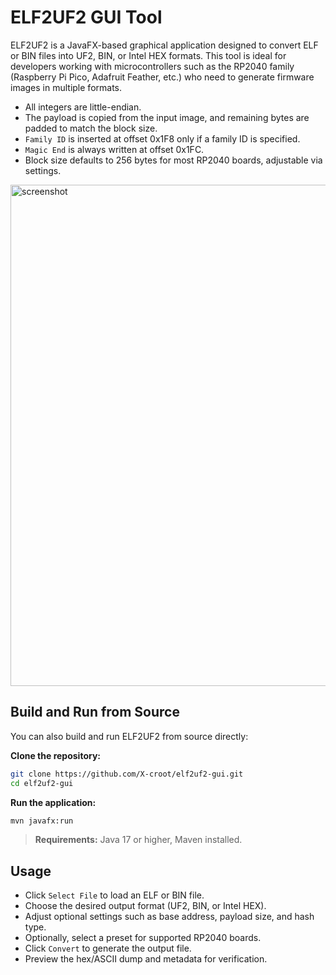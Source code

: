# ELF2UF2 GUI Tool

ELF2UF2 is a JavaFX-based graphical application designed to convert ELF or BIN files into UF2, BIN, or Intel HEX formats. This tool is ideal for developers working with microcontrollers such as the RP2040 family (Raspberry Pi Pico, Adafruit Feather, etc.) who need to generate firmware images in multiple formats.



* All integers are little-endian.
* The payload is copied from the input image, and remaining bytes are padded to match the block size.
* `Family ID` is inserted at offset 0x1F8 only if a family ID is specified.
* `Magic End` is always written at offset 0x1FC.
* Block size defaults to 256 bytes for most RP2040 boards, adjustable via settings.
<img width="1086" height="802" alt="screenshot" src="https://github.com/user-attachments/assets/a5da43b4-39c2-4c79-a1f3-b6a9f892b023" />

## Build and Run from Source

You can also build and run ELF2UF2 from source directly:

**Clone the repository:**

```bash
git clone https://github.com/X-croot/elf2uf2-gui.git
cd elf2uf2-gui
```


**Run the application:**

```bash
mvn javafx:run
```

> **Requirements:** Java 17 or higher, Maven installed.



## Usage

* Click `Select File` to load an ELF or BIN file.
* Choose the desired output format (UF2, BIN, or Intel HEX).
* Adjust optional settings such as base address, payload size, and hash type.
* Optionally, select a preset for supported RP2040 boards.
* Click `Convert` to generate the output file.
* Preview the hex/ASCII dump and metadata for verification.

